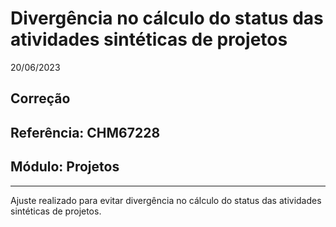 # Divergência no cálculo do status das atividades sintéticas de projetos
20/06/2023
## Correção
## Referência: CHM67228
## Módulo: Projetos
***

Ajuste realizado para evitar divergência no cálculo do status das atividades sintéticas de projetos.